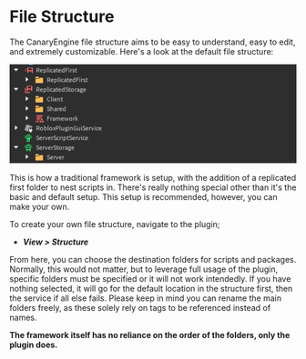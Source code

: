# File Structure

The CanaryEngine file structure aims to be easy to understand, easy to edit, and extremely customizable. Here's a look at the default file structure:

![Default CanaryEngine file structure](images/structure-images/default-explorer.png)

This is how a traditional framework is setup, with the addition of a replicated first folder to nest scripts in. There's really nothing special other than it's the basic and default setup. This setup is recommended, however, you can make your own.

To create your own file structure, navigate to the plugin;

* ***View > Structure***

From here, you can choose the destination folders for scripts and packages. Normally, this would not matter, but to leverage full usage of the plugin, specific folders must be specified or it will not work intendedly. If you have nothing selected, it will go for the default location in the structure first, then the service if all else fails. Please keep in mind you can rename the main folders freely, as these solely rely on tags to be referenced instead of names.

**The framework itself has no reliance on the order of the folders, only the plugin does.**
